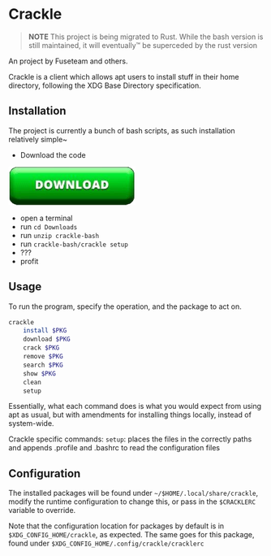 # Crackle

> **NOTE** This project is being migrated to Rust. While the bash version is still maintained, it will eventually™ be superceded by the rust version

An project by Fuseteam and others.

Crackle is a client which allows apt users to install stuff in their home directory, following the XDG Base Directory specification.
 
## Installation

The project is currently a bunch of bash scripts, as such installation relatively simple~
- Download the code

[![download](https://github.com/Fuseteam/linus-proof/blob/main/images/download.png)](https://github.com/tuxecure/crackle/releases/download/0.2/crackle.zipp)

- open a terminal
- run `cd Downloads`
- run `unzip crackle-bash`
- run `crackle-bash/crackle setup`
- ???
- profit

## Usage

To run the program, specify the operation, and the package to act on.

```bash
crackle
	install $PKG
	download $PKG
	crack $PKG
	remove $PKG
	search $PKG
	show $PKG
	clean
	setup
```

Essentially, what each command does is what you would expect from using apt as usual, but with amendments for installing things locally, instead of system-wide.

Crackle specific commands:
`setup`: places the files in the correctly paths and appends .profile and .bashrc to read the configuration files

## Configuration

The installed packages will be found under `~/$HOME/.local/share/crackle`, modify the runtime configuration to change this, or pass in the `$CRACKLERC` variable to override.

Note that the configuration location for packages by default is in `$XDG_CONFIG_HOME/crackle`, as expected. The same goes for this package, found under `$XDG_CONFIG_HOME/.config/crackle/cracklerc`


